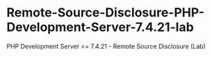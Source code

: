 # Remote-Source-Disclosure-PHP-Development-Server-7.4.21-lab
PHP Development Server &lt;= 7.4.21 - Remote Source Disclosure (Lab)
